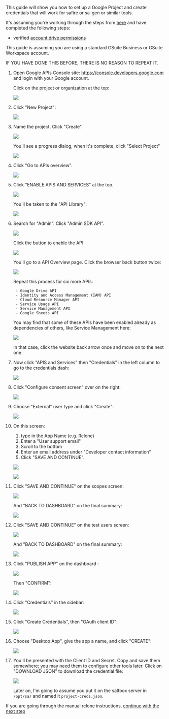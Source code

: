 This guide will show you how to set up a Google Project and create credentials that will work for safire or sa-gen or similar tools.

It's assuming you're working through the steps from [here](rclone-manual.md) and have completed the following steps:

- verified [account drive permissions](google-account-perms.md)

This guide is assuming you are using a standard GSuite Business or GSuite Workspace account.

IF YOU HAVE DONE THIS BEFORE, THERE IS NO REASON TO REPEAT IT.

1. Open Google APIs Console site: <https://console.developers.google.com> and login with your Google account.

    Click on the project or organization at the top:

    ![](../images/gdrive-project/01-dashboard.png)

2. Click "New Project":

    ![](../images/gdrive-project/02-new-project.png)

3. Name the project. Click "Create".

    ![](../images/gdrive-project/03-name-project.png)

    You'll see a progress dialog, when it's complete, click "Select Project"

    ![](../images/gdrive-project/04-progress.png)

4. Click "Go to APIs overview".

    ![](../images/gdrive-project/05-project-dash.png)

5. Click "ENABLE APIS AND SERVICES" at the top.

    ![](../images/gdrive-project/06-api-overview.png)

    You'll be taken to the "API Library":

    ![](../images/gdrive-project/07-API-library.png)

6. Search for "Admin". Click "Admin SDK API".

    ![](../images/gdrive-project/08-admin-sdk.png)

    Click the button to enable the API:

    ![](../images/gdrive-project/09-admin-enable.png)

    You'll go to a API Overview page.  Click the browser back button twice:

    ![](../images/gdrive-project/10-admin-enabled.png)

    Repeat this process for six more APIs:

        - Google Drive API
        - Identity and Access Management (IAM) API
        - Cloud Resource Manager API
        - Service Usage API
        - Service Management API
        - Google Sheets API

    You may find that some of these APIs have been enabled already as dependencies of others, like Service Management here:

    ![](../images/gdrive-project/16-service-management-enabled-already.png)

    In that case, click the website back arrow once and move on to the next one.

7. Now click "APIS and Services" then "Credentials" in the left column to go to the credentials dash:

    ![](../images/gdrive-project/17-credentials-sidebar.png)

8. Click "Configure consent screen" over on the right:

    ![](../images/gdrive-project/18-credentials-dash.png)

9. Choose "External" user type and click "Create":

    ![](../images/gdrive-project/19-consent-user-type.png)

10. On this screen:
    1. type in the App Name (e.g. Rclone)
    2. Enter a "User support email"
    3. Scroll to the bottom
    4. Enter an email address under "Developer contact information"
    5. Click "SAVE AND CONTINUE".

    ![](../images/gdrive-project/20-consent-app-name.png)

    ![](../images/gdrive-project/21-consent-app-name-bottom.png)

11. Click  "SAVE AND CONTINUE" on the scopes screen:

    ![](../images/gdrive-project/22-consent-scopes.png)

    And "BACK TO DASHBOARD" on the final summary:

    ![](../images/gdrive-project/23-consent-last.png)

12. Click  "SAVE AND CONTINUE" on the test users screen:

    ![](../images/gdrive-project/225-test-users.png)

    And "BACK TO DASHBOARD" on the final summary:

    ![](../images/gdrive-project/23-consent-last.png)

13. Click "PUBLISH APP" on the dashboard :

    ![](../images/gdrive-project/235-publish-app.png)

    Then "CONFIRM":

    ![](../images/gdrive-project/237-confirm.png)

14. Click "Credentials" in the sidebar:

    ![](../images/gdrive-project/24-consent-dash.png)

15. Click "Create Credentials", then "OAuth client ID":

    ![](../images/gdrive-project/25-credentials-dropdown.png)

16. Choose "Desktop App", give the app a name, and click "CREATE":

    ![](../images/gdrive-project/26-credentials-type-name.png)

17. You'll be presented with the Client ID and Secret.  Copy and save them somewhere; you may need them to configure other tools later.  Click on "DOWNLOAD JSON" to download the credential file:

    ![](../images/gdrive-project/27-credentials-done.png)

    Later on, I'm going to assume you put it on the saltbox server in `/opt/sa/` and named it `project-creds.json`.

If you are going through the manual rclone instructions, [continue with the next step](../rclone-manual#step-3-create-a-google-group-to-hold-service-accounts)
